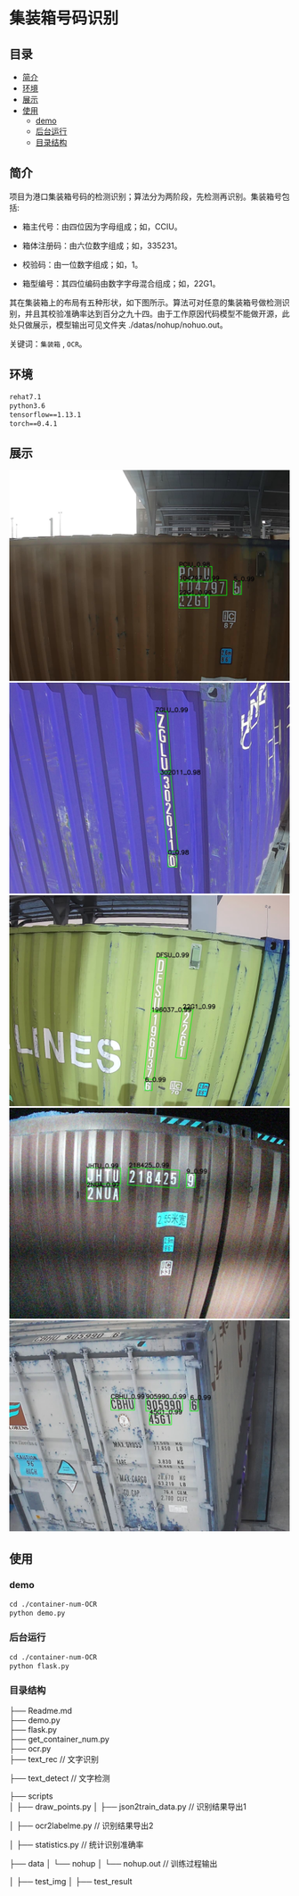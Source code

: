 # 集装箱号码识别


## 目录
- [简介](#简介)
- [环境](#环境)
- [展示](#展示)
- [使用](#使用)
    - [demo](#demo)
    - [后台运行](#后台运行)
    - [目录结构](#目录结构)

## 简介

项目为港口集装箱号码的检测识别；算法分为两阶段，先检测再识别。集装箱号包括:
* 箱主代号：由四位因为字母组成；如，CCIU。
- 箱体注册码：由六位数字组成；如，335231。
* 校验码：由一位数字组成；如，1。
- 箱型编号：其四位编码由数字字母混合组成；如，22G1。

其在集装箱上的布局有五种形状，如下图所示。算法可对任意的集装箱号做检测识别，并且其校验准确率达到百分之九十四。由于工作原因代码模型不能做开源，此处只做展示，模型输出可见文件夹 ./datas/nohup/nohuo.out。

关键词：`集装箱` , `OCR`。

## 环境

    rehat7.1
    python3.6
    tensorflow==1.13.1
    torch==0.4.1

## 展示

![识别结果一](https://github.com/xumoremore/container-num-OCR/blob/main/datas/test_result/12643_5_psenet.jpg)
![识别结果二](https://github.com/xumoremore/container-num-OCR/blob/main/datas/test_result/14145_7_psenet.jpg)
![识别结果三](https://github.com/xumoremore/container-num-OCR/blob/main/datas/test_result/16481_4_psenet.jpg)
![识别结果四](https://github.com/xumoremore/container-num-OCR/blob/main/datas/test_result/19040_5_psenet.jpg)
![识别结果五](https://github.com/xumoremore/container-num-OCR/blob/main/datas/test_result/19825_7_psenet.jpg)

## 使用

### demo

    cd ./container-num-OCR
    python demo.py
    
### 后台运行

    cd ./container-num-OCR
    python flask.py

### 目录结构

├── Readme.md                  
├── demo.py        
├── flask.py                 
├── get_container_num.py  
├── ocr.py   
├── text_rec                   // 文字识别

├── text_detect                 // 文字检测

├── scripts                  
│   ├── draw_points.py
│   ├── json2train_data.py       // 识别结果导出1

│   ├── ocr2labelme.py          // 识别结果导出2

│   ├── statistics.py           // 统计识别准确率

├── data
│   └── nohup
│       └── nohup.out         // 训练过程输出

│   ├── test_img
│   ├── test_result           

